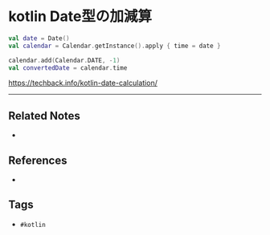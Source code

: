 # kotlin Date型の加減算
```kt
val date = Date()
val calendar = Calendar.getInstance().apply { time = date }

calendar.add(Calendar.DATE, -1)  
val convertedDate = calendar.time
```

https://techback.info/kotlin-date-calculation/

---
## Related Notes
- 

## References
- 

## Tags
- `#kotlin`